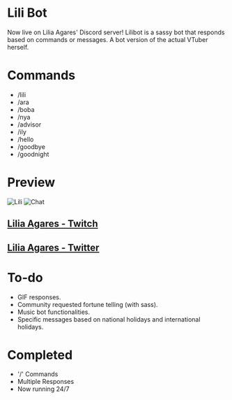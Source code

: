 # Lili Bot

Now live on Lilia Agares' Discord server! Lilibot is a sassy bot that responds based on commands or messages. A bot version of the actual VTuber herself. 

# Commands 

- /lili
- /ara 
- /boba
- /nya
- /advisor
- /ily
- /hello
- /goodbye
- /goodnight


# Preview 

![Lili](https://imgur.com/Wfoi4lO.jpg)
![Chat](https://imgur.com/DiOQA5L.jpg)

## [Lilia Agares - Twitch](https://twitch.tv/deepsealily)
## [Lilia Agares - Twitter](https://twitter.com/LiliaAgares)

# To-do

- GIF responses.
- Community requested fortune telling (with sass). 
- Music bot functionalities.
- Specific messages based on national holidays and international holidays.

# Completed 

- '/' Commands
- Multiple Responses 
- Now running 24/7
